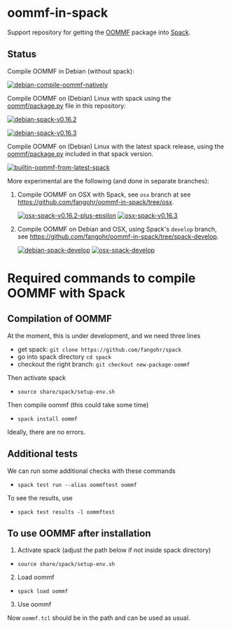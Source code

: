 # oommf-in-spack

Support repository for getting the [OOMMF](https://math.nist.gov/oommf/) package into [Spack](http://spack.readthedocs.io).

## Status

Compile OOMMF in Debian (without spack):

[![debian-compile-oommf-natively](https://github.com/fangohr/oommf-in-spack/actions/workflows/debian-compile-oommf-natively.yml/badge.svg)](https://github.com/fangohr/oommf-in-spack/actions/workflows/debian-compile-oommf-natively.yml)

Compile OOMMF on (Debian) Linux with spack using the [oommf/package.py](oommf/package.py) file in this repository:

[![debian-spack-v0.16.2](https://github.com/fangohr/oommf-in-spack/actions/workflows/debian-spack-v0.16.2.yml/badge.svg)](https://github.com/fangohr/oommf-in-spack/actions/workflows/debian-spack-v0.16.2.yml)

[![debian-spack-v0.16.3](https://github.com/fangohr/oommf-in-spack/actions/workflows/debian-spack-v0.16.3.yml/badge.svg)](https://github.com/fangohr/oommf-in-spack/actions/workflows/debian-spack-v0.16.3.yml)

Compile OOMMF on (Debian) Linux with the latest spack release, using the [oommf/package.py](https://github.com/spack/spack/blob/develop/var/spack/repos/builtin/packages/oommf/package.py) included in that spack version.

[![builtin-oommf-from-latest-spack](https://github.com/fangohr/oommf-in-spack/actions/workflows/builtin-oommf-from-latest-spack.yml/badge.svg)](https://github.com/fangohr/oommf-in-spack/actions/workflows/builtin-oommf-from-latest-spack.yml)



More experimental are the following (and done in separate branches):

1. Compile OOMMF on OSX with Spack, see `osx` branch at see https://github.com/fangohr/oommf-in-spack/tree/osx.

   [![osx-spack-v0.16.2-plus-epsilon](https://github.com/fangohr/oommf-in-spack/actions/workflows/osx-spack-v0.16.2.yml/badge.svg?branch=osx)](https://github.com/fangohr/oommf-in-spack/actions/workflows/osx-spack-v0.16.2.yml)
   [![osx-spack-v0.16.3](https://github.com/fangohr/oommf-in-spack/actions/workflows/osx-spack-v0.16.3.yml/badge.svg?branch=osx)](https://github.com/fangohr/oommf-in-spack/actions/workflows/osx-spack-v0.16.3.yml)

2. Compile OOMMF on Debian and OSX, using Spack's `develop` branch, see https://github.com/fangohr/oommf-in-spack/tree/spack-develop.

   [![debian-spack-develop](https://github.com/fangohr/oommf-in-spack/actions/workflows/debian-spack-develop.yml/badge.svg?branch=spack-develop)](https://github.com/fangohr/oommf-in-spack/actions/workflows/debian-spack-develop.yml)
   [![osx-spack-develop](https://github.com/fangohr/oommf-in-spack/actions/workflows/osx-spack-develop.yml/badge.svg?branch=spack-develop)](https://github.com/fangohr/oommf-in-spack/actions/workflows/osx-spack-develop.yml)



# Required commands to compile OOMMF with Spack

## Compilation of OOMMF

At the moment, this is under development, and we need three lines

- get spack: `git clone https://github.com/fangohr/spack`
- go into spack directory `cd spack`
- checkout the right branch: `git checkout new-package-oommf`

Then activate spack

- `source share/spack/setup-env.sh`

Then compile oommf (this could take some time)

- `spack install oommf`

Ideally, there are no errors.

## Additional tests

We can run some additional checks with these commands

- `spack test run --alias oommftest oommf`

To see the results, use
- `spack test results -l oommftest`

## To use OOMMF after installation

1. Activate spack (adjust the path below if not inside spack directory)

- `source share/spack/setup-env.sh`

2. Load oommf

- `spack load oommf`

3. Use oommf

Now `oommf.tcl` should be in the path and can be used as usual.




